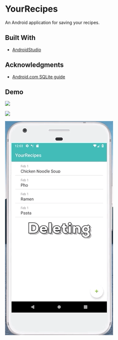 # YourRecipes

An Android application for saving your recipes.

## Built With

* [AndroidStudio](https://developer.android.com/studio/)

## Acknowledgments

* [Android.com SQLite guide](https://developer.android.com/training/data-storage/sqlite)

## Demo

![](addrecipegif.gif)

![](updatingrecipe.gif)

![](deletingrecipe.gif)

